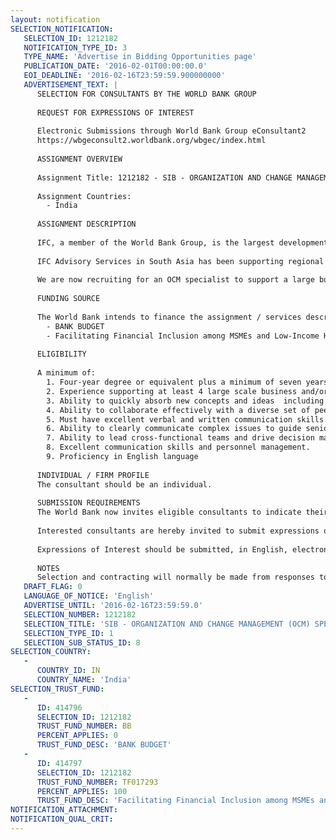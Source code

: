 ```yaml
---
layout: notification
SELECTION_NOTIFICATION: 
   SELECTION_ID: 1212182
   NOTIFICATION_TYPE_ID: 3
   TYPE_NAME: 'Advertise in Bidding Opportunities page'
   PUBLICATION_DATE: '2016-02-01T00:00:00.0'
   EOI_DEADLINE: '2016-02-16T23:59:59.900000000'
   ADVERTISEMENT_TEXT: |
      SELECTION FOR CONSULTANTS BY THE WORLD BANK GROUP
      
      REQUEST FOR EXPRESSIONS OF INTEREST
      
      Electronic Submissions through World Bank Group eConsultant2
      https://wbgeconsult2.worldbank.org/wbgec/index.html
      
      ASSIGNMENT OVERVIEW
      
      Assignment Title: 1212182 - SIB - ORGANIZATION AND CHANGE MANAGEMENT (OCM) SPECIALIST
      
      Assignment Countries:
        - India
      
      ASSIGNMENT DESCRIPTION
      
      IFC, a member of the World Bank Group, is the largest development institution focused on the private sector in developing countries. We create opportunity for people to escape poverty and improve their livesby providing financing to help businesses employ more people and provide essential services, mobilizing capital from others, and delivering advisory and risk-management (RM) services to ensure sustainable development.
      
      IFC Advisory Services in South Asia has been supporting regional efforts to promote financial inclusion across the sub-continent including India, Bangladesh, Sri lanka, Nepal, Bhutan and the Maldives. We partner with financial institutions to help build their capacity to provide financial services to key underserved parts of the market such as microfinance, SME, women, and agriculture
      
      We are now recruiting for an OCM specialist to support a large business transformation project in India. The OCM Consultant will be responsible for leading change strategies on the program.
      
      FUNDING SOURCE
      
      The World Bank intends to finance the assignment / services described below under the following trust fund(s):
        - BANK BUDGET
        - Facilitating Financial Inclusion among MSMEs and Low-Income Households in India
      
      ELIGIBILITY
      
      A minimum of:
      	1. Four-year degree or equivalent plus a minimum of seven years of professional experience with background in change management, communications, process improvement, business process operations and project management including two years of hands-on change management and communications 
      	2. Experience supporting at least 4 large scale business and/or IT transformations 
      	3. Ability to quickly absorb new concepts and ideas  including the new banking business model and specific regional needs. 
      	4. Ability to collaborate effectively with a diverse set of peers and stakeholders. 
      	5. Must have excellent verbal and written communication skills. Ability to communicate effectively across multiple levels of the organization, both orally and written. 
      	6. Ability to clearly communicate complex issues to guide senior stakeholders and drive decisive action on change management issues. 
      	7. Ability to lead cross-functional teams and drive decision making across different business units, functions and regions within the Bank. 
      	8. Excellent communication skills and personnel management.
      	9. Proficiency in English language
      
      INDIVIDUAL / FIRM PROFILE
      The consultant should be an individual. 
      
      SUBMISSION REQUIREMENTS
      The World Bank now invites eligible consultants to indicate their interest in providing the services.  Interested consultants must provide information indicating that they are qualified to perform the services (brochures, description of similar assignments, experience in similar conditions, availability of appropriate skills among staff, etc.).  Please note that the total size of all attachments should be less than 5MB.  
      
      Interested consultants are hereby invited to submit expressions of interest.
      
      Expressions of Interest should be submitted, in English, electronically through World Bank Group eConsultant2 (https://wbgeconsult2.worldbank.org/wbgec/index.html)
      
      NOTES
      Selection and contracting will normally be made from responses to this notification.  The consultant will be selected from a shortlist, subject to availability of funding.
   DRAFT_FLAG: 0
   LANGUAGE_OF_NOTICE: 'English'
   ADVERTISE_UNTIL: '2016-02-16T23:59:59.0'
   SELECTION_NUMBER: 1212182
   SELECTION_TITLE: 'SIB - ORGANIZATION AND CHANGE MANAGEMENT (OCM) SPECIALIST'
   SELECTION_TYPE_ID: 1
   SELECTION_SUB_STATUS_ID: 8
SELECTION_COUNTRY: 
   - 
      COUNTRY_ID: IN
      COUNTRY_NAME: 'India'
SELECTION_TRUST_FUND: 
   - 
      ID: 414796
      SELECTION_ID: 1212182
      TRUST_FUND_NUMBER: BB
      PERCENT_APPLIES: 0
      TRUST_FUND_DESC: 'BANK BUDGET'
   - 
      ID: 414797
      SELECTION_ID: 1212182
      TRUST_FUND_NUMBER: TF017293
      PERCENT_APPLIES: 100
      TRUST_FUND_DESC: 'Facilitating Financial Inclusion among MSMEs and Low-Income Households in India'
NOTIFICATION_ATTACHMENT: 
NOTIFICATION_QUAL_CRIT: 
---
```

